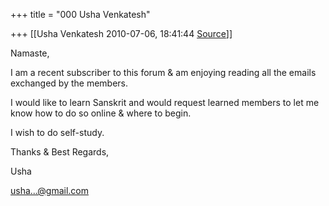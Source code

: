 +++
title = "000 Usha Venkatesh"

+++
[[Usha Venkatesh	2010-07-06, 18:41:44 [Source](https://groups.google.com/g/samskrita/c/hjxiZE-q9XM)]]



Namaste,



I am a recent subscriber to this forum & am enjoying reading all the emails exchanged by the members.

I would like to learn Sanskrit and would request learned members to let me know how to do so online & where to begin.

I wish to do self-study.



Thanks & Best Regards,

Usha

[usha...@gmail.com]()

  


